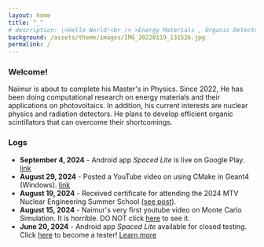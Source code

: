 ```yaml
---
layout: home
title: ^_^
# description: \>Hello World!<br /> >Energy Materials , Organic Detectors , Simulation<br /> >_
background: /assets/theme/images/IMG_20220119_131526.jpg
permalink: /
---
```


### Welcome!

Naimur is about to complete his Master's in Physics. Since 2022, He has been doing computational research on energy materials and their applications on photovoltaics. In addition, his current interests are nuclear physics and radiation detectors. He plans to develop efficient organic scintillators that can overcome their shortcomings.

### Logs

- **September 4, 2024** - Android app *Spaced Lite* is live on Google Play. [link](https://play.google.com/store/apps/details?id=com.naimStudio.spaced_lite&pcampaignid=web_share)
- **August 29, 2024** - Posted a YouTube video on using CMake in Geant4 (Windows). [link](https://youtu.be/biSEYYd89WI?si=L83urSUdrp9LMnUP)
- **August 19, 2024** - Received certificate for attending the 2024 MTV Nuclear Engineering Summer School ([see post](https://www.linkedin.com/posts/naimur-rahman-424658180_nuclearengineering-research-mtvconsortium-activity-7231317469259251713-FqEA?utm_source=share&utm_medium=member_desktop)).
- **August 15, 2024** - Naimur's very first youtube video on Monte Carlo Simulation. It is horrible. DO NOT click [here](https://youtu.be/5TB05tdeaD4?si=BUKSzxEjJZWryB24) to see it.
- **June 20, 2024** - Android app *Spaced Lite* available for closed testing. Click [here](https://groups.google.com/g/naimur1708105) to become a tester! [Learn more](#)
